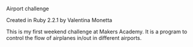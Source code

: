 Airport challenge


Created in Ruby 2.2.1 by Valentina Monetta

This is my first weekend challenge at Makers Academy. It is a program to control the flow of airplanes in/out in different airports.